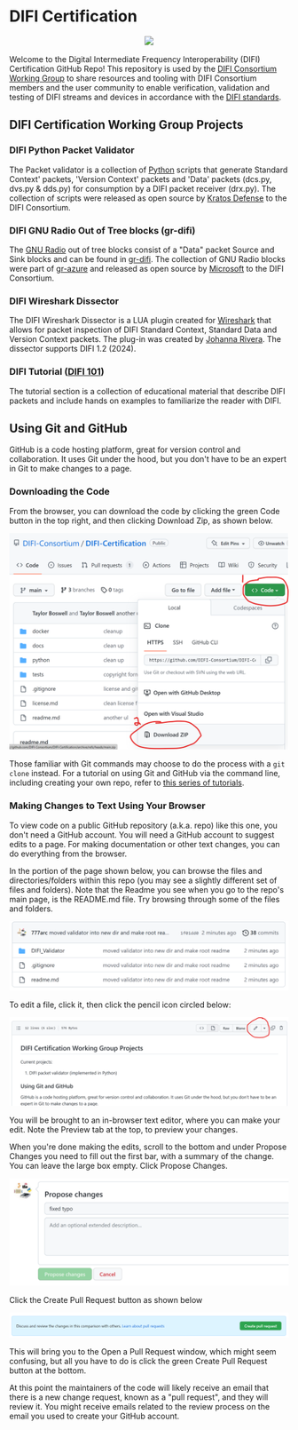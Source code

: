 # DIFI Certification

<p align="center">
  <img src="https://dificonsortium.org/wp-content/uploads/difi-consortium-logo.png">
</p>

Welcome to the Digital Intermediate Frequency Interoperability (DIFI) Certification GitHub Repo! This repository is used by the [DIFI Consortium Working Group](https://dificonsortium.org/) to share resources and tooling with DIFI Consortium members and the user community to enable verification, validation and testing of DIFI streams and devices in accordance with the [DIFI standards](https://dificonsortium.org/standards/).

## DIFI Certification Working Group Projects

### DIFI Python Packet Validator 
The Packet validator is a collection of [Python](https://www.python.org/ "Python") scripts that generate Standard Context' packets, 'Version Context' packets and 'Data' packets (dcs.py, dvs.py & dds.py) for consumption by a DIFI packet receiver (drx.py). The collection of scripts were released as open source by [Kratos Defense](https://www.kratosdefense.com/ "Kratos") to the DIFI Consortium. 

### DIFI GNU Radio Out of Tree blocks (gr-difi) 
The [GNU Radio](https://www.gnuradio.org/ "GNU Radio") out of tree blocks consist of a "Data" packet Source and Sink blocks and can be found in [gr-difi](https://github.com/DIFI-Consortium/gr-difi "gr-difi"). The collection of GNU Radio blocks were part of [gr-azure](https://github.com/microsoft/gr-azure "gr-azure") and released as open source by [Microsoft](https://www.Microsoft.com/ "Microsoft") to the DIFI Consortium.

### DIFI Wireshark Dissector 
The DIFI Wireshark Dissector is a LUA plugin created for [Wireshark](https://www.wireshark.org/ "Wireshark") that allows for packet inspection of DIFI Standard Context, Standard Data and Version Context packets. The plug-in was created by [Johanna Rivera](https://github.com/jo-rivera). The dissector supports DIFI 1.2 (2024).

### DIFI Tutorial ([DIFI 101](https://github.com/DIFI-Consortium/DIFI-Certification/blob/main/DIFI_101_Tutorial.md "DIFI 101"))
The tutorial section is a collection of educational material that describe DIFI packets and include hands on examples to familiarize the reader with DIFI.  

## Using Git and GitHub

GitHub is a code hosting platform, great for version control and collaboration.  It uses Git under the hood, but you don't have to be an expert in Git to make changes to a page.

### Downloading the Code

From the browser, you can download the code by clicking the green Code button in the top right, and then clicking Download Zip, as shown below.

![](images/download.png)

Those familiar with Git commands may choose to do the process with a `git clone` instead.  For a tutorial on using Git and GitHub via the command line, including creating your own repo, refer to [this series of tutorials](https://docs.github.com/en/get-started/quickstart).

### Making Changes to Text Using Your Browser

To view code on a public GitHub repository (a.k.a. repo) like this one, you don't need a GitHub account.  You will need a GitHub account to suggest edits to a page.  For making documentation or other text changes, you can do everything from the browser.

In the portion of the page shown below, you can browse the files and directories/folders within this repo (you may see a slightly different set of files and folders).  Note that the Readme you see when you go to the repo's main page, is the README.md file.  Try browsing through some of the files and folders.

![](images/files_folders.png)

To edit a file, click it, then click the pencil icon circled  below:

![](images/edit_file.png)

You will be brought to an in-browser text editor, where you can make your edit.  Note the Preview tab at the top, to preview your changes.

When you're done making the edits, scroll to the bottom and under Propose Changes you need to fill out the first bar, with a summary of the change.  You can leave the large box empty.  Click Propose Changes.

![](images/commit.png)

Click the Create Pull Request button as shown below

![](images/create_pr.png)

This will bring you to the Open a Pull Request window, which might seem confusing, but all you have to do is click the green Create Pull Request button at the bottom.

At this point the maintainers of the code will likely receive an email that there is a new change request, known as a "pull request", and they will review it.  You might receive emails related to the review process on the email you used to create your GitHub account.
